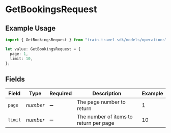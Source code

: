 # GetBookingsRequest

## Example Usage

```typescript
import { GetBookingsRequest } from "train-travel-sdk/models/operations";

let value: GetBookingsRequest = {
  page: 1,
  limit: 10,
};
```

## Fields

| Field                                  | Type                                   | Required                               | Description                            | Example                                |
| -------------------------------------- | -------------------------------------- | -------------------------------------- | -------------------------------------- | -------------------------------------- |
| `page`                                 | *number*                               | :heavy_minus_sign:                     | The page number to return              | 1                                      |
| `limit`                                | *number*                               | :heavy_minus_sign:                     | The number of items to return per page | 10                                     |